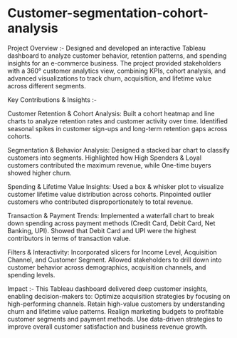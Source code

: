 # Customer-segmentation-cohort-analysis
Project Overview :-
Designed and developed an interactive Tableau dashboard to analyze customer behavior, retention patterns, and spending insights for an e-commerce business. The project provided stakeholders with a 360° customer analytics view, combining KPIs, cohort analysis, and advanced visualizations to track churn, acquisition, and lifetime value across different segments.

Key Contributions & Insights :- 

Customer Retention & Cohort Analysis: Built a cohort heatmap and line charts to analyze retention rates and customer activity over time. Identified seasonal spikes in customer sign-ups and long-term retention gaps across cohorts.

Segmentation & Behavior Analysis: Designed a stacked bar chart to classify customers into segments. Highlighted how High Spenders & Loyal customers contributed the maximum revenue, while One-time buyers showed higher churn.

Spending & Lifetime Value Insights: Used a box & whisker plot to visualize customer lifetime value distribution across cohorts. Pinpointed outlier customers who contributed disproportionately to total revenue.

Transaction & Payment Trends: Implemented a waterfall chart to break down spending across payment methods (Credit Card, Debit Card, Net Banking, UPI). Showed that Debit Card and UPI were the highest contributors in terms of transaction value.

Filters & Interactivity: Incorporated slicers for Income Level, Acquisition Channel, and Customer Segment. Allowed stakeholders to drill down into customer behavior across demographics, acquisition channels, and spending levels.

Impact :- 
This Tableau dashboard delivered deep customer insights, enabling decision-makers to:
Optimize acquisition strategies by focusing on high-performing channels.
Retain high-value customers by understanding churn and lifetime value patterns.
Realign marketing budgets to profitable customer segments and payment methods.
Use data-driven strategies to improve overall customer satisfaction and business revenue growth.
